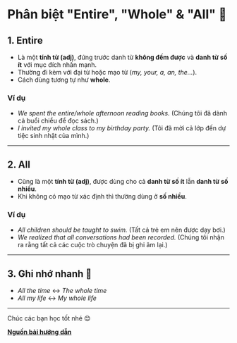 # Phân biệt "Entire", "Whole" & "All" 🍊

## 1. Entire
- Là một **tính từ (adj)**, đứng trước danh từ **không đếm được** và **danh từ số ít** với mục đích nhấn mạnh.  
- Thường đi kèm với đại từ hoặc mạo từ (*my, your, a, an, the…*).  
- Cách dùng tương tự như **whole**.

### Ví dụ
- *We spent the entire/whole afternoon reading books.* (Chúng tôi đã dành cả buổi chiều để đọc sách.)  
- *I invited my whole class to my birthday party.* (Tôi đã mời cả lớp đến dự tiệc sinh nhật của mình.)

---

## 2. All
- Cũng là một **tính từ (adj)**, được dùng cho cả **danh từ số ít** lẫn **danh từ số nhiều**.  
- Khi không có mạo từ xác định thì thường dùng ở **số nhiều**.

### Ví dụ
- *All children should be taught to swim.* (Tất cả trẻ em nên được dạy bơi.)  
- *We realized that all conversations had been recorded.* (Chúng tôi nhận ra rằng tất cả các cuộc trò chuyện đã bị ghi âm lại.)

---

## 3. Ghi nhớ nhanh 📌
- *All the time* ↔ *The whole time*  
- *All my life* ↔ *My whole life*

---

Chúc các bạn học tốt nhé 😊

[**Nguồn bài hướng dẫn**](https://www.facebook.com/tieng.anh.hireme/posts/2369206379998705/)

